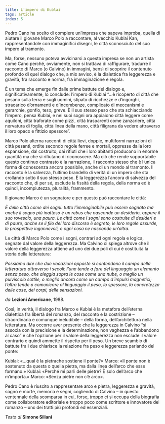 ```yaml
---
title: L'impero di Kublai
tags: article
index: 5
---
```


Pedro Cano ha scelto di compiere un’impresa che sapeva improba, quella di aiutare il giovane Marco Polo a raccontare, al vecchio Kublai Kan, rappresentandole con immaginifici disegni, le città sconosciuto del suo impero al tramonto. 

Ma, forse, nessuno poteva avvicinarsi a questa impresa se non un artista come Cano perché, ovviamente, non si trattava di raffigurare, tradurre il racconto di Marco (o Calvino) in immagini, bensì di scoprire il contenuto profondo di quel dialogo che, a mio avviso, è la dialettica fra leggerezza e gravità, fra racconto e norma, fra immaginazione e regola.


È un tema che emerge fin dalle prime battute del dialogo e, significativamente, lo conclude: l’impero di Kublai “…è ricoperto di città che pesano sulla terra e sugli uomini, stipato di ricchezze e d’ingorghi, stracarico d’ornamenti e d’incombenze, complicato di meccanismi e gerarchie, gonfio, teso, greve. È il suo stesso peso che sta schiacciando l’impero, pensa Kublai, e nei suoi sogni ora appiaiono città leggere come aquiloni, città traforate come pizzi, città trasparenti come zanzariere, città nervatura di foglia, città linea della mano, città filigrana da vedere attraverso il loro opaco e fittizio spessore”. 

Marco Polo alterna racconti di città lievi, doppie, multiformi narrazioni di città pesanti, ordite secondo regole ferree e mortali, oppresse dalla loro espansione, dal costruito, dai rifiuti che i loro abitanti producono in enorme quantità ma che si rifiutano di riconoscere. Ma ciò che rende sopportabile questo continuo contrasto è la narrazione, il racconto stesso che è l’unica forma di conoscenza ancora possibile, anche di un mondo al tramonto. Il racconto è la salvezza, l’ultimo brandello di verità di un impero che sta crollando sotto il suo stesso peso. È la leggerezza l’ancora di salvezza del racconto che, di per sé, esclude la fissità della regola, della norma ed è quindi, incompiutezza, pluralità, frammento. 

Il giovane Marco è un sognatore e per questo può raccontare le città: 
	
_È delle città come dei sogni: tutto l’immaginabile può essere sognato ma anche il sogno più inatteso è un rebus che nasconde un desiderio, oppure il suo rovescio, una paura. Le città come i sogni sono costruite di desideri e di paure, anche se il filo del loro discorso è segreto, le loro regole assurde, le prospettive ingannevoli, e ogni cosa ne nasconde un’altra._

Le città di Marco Polo come i sogni, contrari ad ogni regola e logica, segnate dal valore della leggerezza. Ma Calvino ci spiega altrove che il valore della leggerezza attiene ad uno dei due poli di cui è costituita la storia della letteratura: 
	
_Possiamo dire che due vocazioni opposte si contendono il campo della letteratura attraverso i secoli: l’una tende a fare del linguaggio un elemento senza peso, che aleggia sopra le cose come una nube, o meglio un pulviscolo sottile, o meglio ancora come un campo d’impulsi magnetici; l’altra tende a comunicare al linguaggio il peso, lo spessore, la concretezza delle cose, dei corpi, delle sensazioni._

_da_ **Lezioni Americane**, 1988. 

Così, in verità, il dialogo fra Marco e Kublai è la metafora dell’eterna dialettica fra libertà del romanzo, del racconto e la costrizione – straordinaria e comunque ineludibile – della forma, dell’architettura nella letteratura. Ma occorre aver presente che la leggerezza in Calvino “si associa con la precisione e la determinazione, non vaghezza e l’abbandono al caso” e che l’opzione per il valore della leggerezza non esclude il valore contrario e quindi ammette il rispetto per il peso. Un breve scambio di battute fra i due chiarisce la relazione fra peso e leggerezza parlando del ponte:

Kublai: «…qual è la pietrache sostiene il ponte?» Marco: «Il ponte non è sostenuto da questa o quella pietra, ma dalla linea dell’arco che esse formano.» Kublai: «Perché mi parli delle pietre? È solo dell’arco che m’importa.» Marco: «Senza pietre non c’è arco».

Pedro Cano è riuscito a rappresentare arco e pietra, leggerezza e gravità, sogno e morte, memoria e segni, cogliendo di Calvino – in questo ventennale della scomparsa in cui, forse, troppo ci si occupa della biografia come collaboratore editoriale e troppo poco come scrittore e innovatore del romanzo – uno dei tratti più profondi ed essenziali.

_Testo di_ **Simone Siliani** 